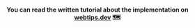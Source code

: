 <h4 align="center">
    You can read the written tutorial about the implementation on <strong><a href="https://www.webtips.dev/getting-the-best-places-in-town-with-the-google-maps-api">webtips.dev</a></strong> 🗺️
</h4>
